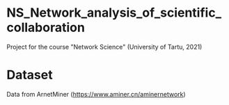 # NS_Network_analysis_of_scientific_collaboration
Project for the course "Network Science" (University of Tartu, 2021)
# Dataset
Data from ArnetMiner (https://www.aminer.cn/aminernetwork)

